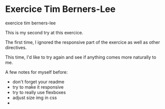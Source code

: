 # Exercice Tim Berners-Lee
exercice tim berners-lee

This is my second try at this exercice.

The first time, I ignored the responsive part of the exercice as well as other directives.

This time, I'd like to try again and see if anything comes more naturally to me.

A few notes for myself before:
- don't forget your readme
- try to make it responsive
- try to really use flexboxes
- adjust size img in css
- 